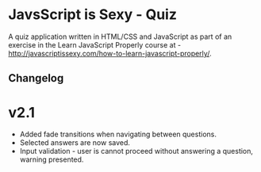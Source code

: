 # JavsScript is Sexy - Quiz

A quiz application written in HTML/CSS and JavaScript as part of an exercise in the Learn JavaScript Properly course at - http://javascriptissexy.com/how-to-learn-javascript-properly/.

## Changelog

v2.1
====
* Added fade transitions when navigating between questions.
* Selected answers are now saved.
* Input validation - user is cannot proceed without answering a question, warning presented.

